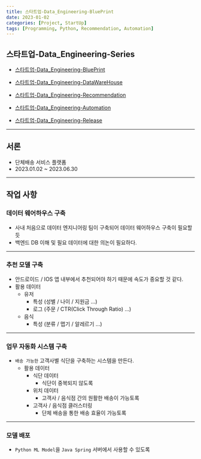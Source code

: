 ```yaml
---
title: 스타트업-Data_Engineering-BluePrint
date: 2023-01-02
categories: [Project, StartUp]
tags: [Programming, Python, Recommendation, Automation]
---
```


## 스타트업-Data_Engineering-Series

- [스타트업-Data_Engineering-BluePrint](/posts/startup-blueprint/)

- [스타트업-Data_Engineering-DataWareHouse](/posts/startup-datawarehouse/)

- [스타트업-Data_Engineering-Recommendation](/posts/startup-recommendation/)

- [스타트업-Data_Engineering-Automation](/posts/startup-automation/)

- [스타트업-Data_Engineering-Release](/posts/startup-release/)

---

## 서론

- 단체배송 서비스 플랫폼
- 2023.01.02 ~ 2023.06.30

---

## 작업 사항

### 데이터 웨어하우스 구축

- 사내 처음으로 데이터 엔지니어링 팀이 구축되어 데이터 웨어하우스 구축이 필요할 듯
- 백엔드 DB 이해 및 필요 데이터에 대한 의논이 필요하다.

---

### 추천 모델 구축

- 안드로이드 / IOS 앱 내부에서 추천되어야 하기 때문에 속도가 중요할 것 같다.
- 활용 데이터
  - 유저
    - 특성 (성별 / 나이 / 지원금 ...)
    - 로그 (주문 / CTR(Click Through Ratio) ...)
  - 음식
    - 특성 (분류 / 맵기 / 알레르기 ...)

---

### 업무 자동화 시스템 구축

- `배송 가능한` 고객사별 식단을 구축하는 시스템을 만든다.
  - 활용 데이터
    - 식단 데이터
      - 식단이 중복되지 않도록
    - 위치 데이터
      - 고객사 / 음식점 간의 원활한 배송이 가능토록
    - 고객사 / 음식점 클러스터링
      - 단체 배송을 통한 배송 효율이 가능토록

---

### 모델 배포

- `Python ML Model`을 `Java Spring` 서버에서 사용할 수 있도록
